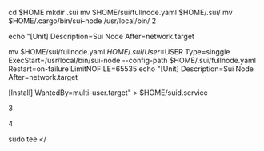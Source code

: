 cd $HOME
mkdir .sui
mv $HOME/sui/fullnode.yaml $HOME/.sui/
mv $HOME/.cargo/bin/sui-node /usr/local/bin/
2

echo "[Unit]
Description=Sui Node
After=network.target

mv $HOME/sui/fullnode.yaml $HOME/.sui/
User=$USER
Type=singgle
ExecStart=/usr/local/bin/sui-node --config-path $HOME/.sui/fullnode.yaml
Restart=on-failure
LimitNOFILE=65535
echo "[Unit]
Description=Sui Node
After=network.target

[Install]
WantedBy=multi-user.target" > $HOME/suid.service

3


4

sudo tee <<EOF >/
